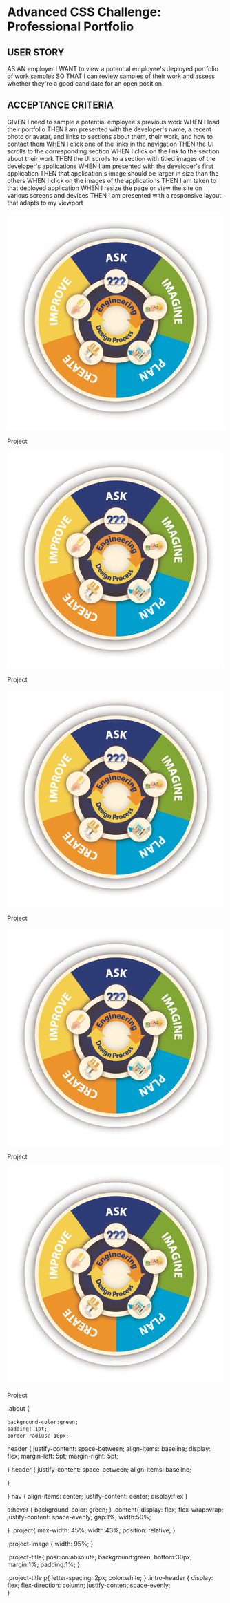 # Advanced CSS Challenge: Professional Portfolio


## USER STORY

AS AN employer
I WANT to view a potential employee's deployed portfolio of work samples
SO THAT I can review samples of their work and assess whether they're a good candidate for an open position.


## ACCEPTANCE CRITERIA

GIVEN I need to sample a potential employee's previous work
WHEN I load their portfolio
THEN I am presented with the developer's name, a recent photo or avatar, and links to sections about them, their work, and how to contact them
WHEN I click one of the links in the navigation
THEN the UI scrolls to the corresponding section
WHEN I click on the link to the section about their work
THEN the UI scrolls to a section with titled images of the developer's applications
WHEN I am presented with the developer's first application
THEN that application's image should be larger in size than the others
WHEN I click on the images of the applications
THEN I am taken to that deployed application
WHEN I resize the page or view the site on various screens and devices
THEN I am presented with a responsive layout that adapts to my viewport


 </div>
            </section>
        <section class="content">
            <div class="project">
                <img class="project-image" src="./image1.png"/>
                <summary class="project-title">
                    <p>Project</p>
                </summary>
            </div>
            <div class="project">
                <img src="./image1.png" class="project-image" />
                <summary class="project-title">
                    <p>Project</p>
                </summary>
            </div>
            <div class="project">
                <img src="./image1.png" class="project-image" />
                <summary class="project-title">
                    <p>Project</p>
                </summary>
            </div>
            <div class="project">
                <img src="./image1.png" class="project-image" />
                <summary class="project-title">
                    <p>Project</p>
                </summary>
            </div>
            <div class="project">
                <img src="./image1.png" class="project-image" />
                <summary class="project-title">
                    <p>Project</p>
                </summary>
            </div>
        </section>



.about {
    
    background-color:green;
    padding: 1pt;
    border-radius: 10px;

header {
    justify-content: space-between;
    align-items: baseline;
    display: flex;
    margin-left: 5pt;
    margin-right: 5pt;

}
header {
    justify-content: space-between;
    align-items: baseline;
    
}

}
nav {
    align-items: center;
    justify-content: center;
    display:flex
}

a:hover {
    background-color: green;
}
.content{
    display: flex;
    flex-wrap:wrap;
    justify-content: space-evenly;
    gap:1%;
    width:50%;

}
.project{
    max-width: 45%;
    width:43%;
    position: relative;
}

.project-image {
    width: 95%;
}

.project-title{
    position:absolute;
    background:green;
    bottom:30px;
    margin:1%;
    padding:1%;
}

.project-title p{
    letter-spacing: 2px;
    color:white;
}
.intro-header {
    display: flex;
    flex-direction: column;
    justify-content:space-evenly;   
}
